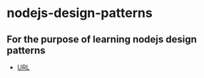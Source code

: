 # nodejs-design-patterns

## For the purpose of learning nodejs design patterns
- [URL](https://www.linkedin.com/learning/node-js-design-patterns)